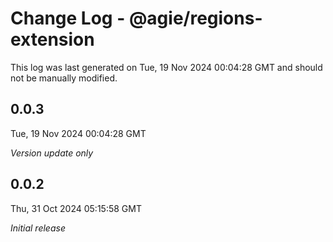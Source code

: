 # Change Log - @agie/regions-extension

This log was last generated on Tue, 19 Nov 2024 00:04:28 GMT and should not be manually modified.

## 0.0.3
Tue, 19 Nov 2024 00:04:28 GMT

_Version update only_

## 0.0.2
Thu, 31 Oct 2024 05:15:58 GMT

_Initial release_

